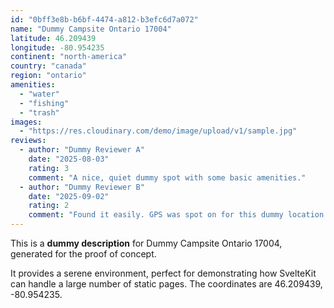 ```yaml
---
id: "0bff3e8b-b6bf-4474-a812-b3efc6d7a072"
name: "Dummy Campsite Ontario 17004"
latitude: 46.209439
longitude: -80.954235
continent: "north-america"
country: "canada"
region: "ontario"
amenities:
  - "water"
  - "fishing"
  - "trash"
images:
  - "https://res.cloudinary.com/demo/image/upload/v1/sample.jpg"
reviews:
  - author: "Dummy Reviewer A"
    date: "2025-08-03"
    rating: 3
    comment: "A nice, quiet dummy spot with some basic amenities."
  - author: "Dummy Reviewer B"
    date: "2025-09-02"
    rating: 2
    comment: "Found it easily. GPS was spot on for this dummy location."
---
```


This is a **dummy description** for Dummy Campsite Ontario 17004, generated for the proof of concept.

It provides a serene environment, perfect for demonstrating how SvelteKit can handle a large number of static pages. The coordinates are 46.209439, -80.954235.
